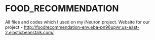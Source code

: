 # FOOD_RECOMMENDATION
All files and codes which I used on my iNeuron project.
Website for our project - http://foodrecommendation-env.eba-pn96upwr.us-east-2.elasticbeanstalk.com/
